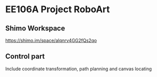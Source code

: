 # EE106A Project RoboArt

## Shimo Workspace
https://shimo.im/space/alqnrv4GG2fQs2qo

## Control part
Include coordinate transformation, path planning and canvas locating
